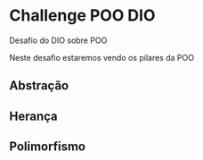 # Challenge POO DIO
Desafio do DIO sobre POO 

Neste desafio estaremos vendo os pilares da POO

## Abstração
## Herança
## Polimorfismo
